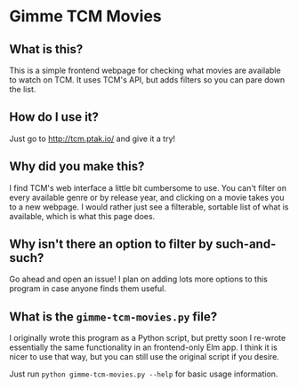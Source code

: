 # Gimme TCM Movies

## What is this?

This is a simple frontend webpage for checking what movies are available to
watch on TCM. It uses TCM's API, but adds filters so you can pare down the
list.

## How do I use it?

Just go to <http://tcm.ptak.io/> and give it a try!

## Why did you make this?

I find TCM's web interface a little bit cumbersome to use. You can't filter on
every available genre or by release year, and clicking on a movie takes you to
a new webpage. I would rather just see a filterable, sortable list of what is
available, which is what this page does.

## Why isn't there an option to filter by such-and-such?

Go ahead and open an issue! I plan on adding lots more options to this program
in case anyone finds them useful.

## What is the `gimme-tcm-movies.py` file?

I originally wrote this program as a Python script, but pretty soon I re-wrote
essentially the same functionality in an frontend-only Elm app. I think it is
nicer to use that way, but you can still use the original script if you desire.

Just run `python gimme-tcm-movies.py --help` for basic usage information.

